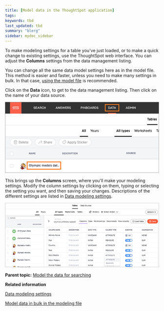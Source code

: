 ```yaml
---
title: [Model data in the ThoughtSpot application]
tags: 
keywords: tbd
last_updated: tbd
summary: "blerg"
sidebar: mydoc_sidebar
---
```

To make modeling settings for a table you've just loaded, or to make a quick change to existing settings, use the ThoughtSpot web interface. You can adjust the **Columns** settings from the data management listing.

You can change all the same data model settings here as in the model file. This method is easier and faster, unless you need to make many settings in bulk. In that case, [using the model file](edit_model_file.html#) is recommended.

Click on the **Data** icon, to get to the data management listing. Then click on the name of your data source.

 ![](../../images/data_management_select_data_source.png "Select a data source")

This brings up the **Columns** screen, where you'll make your modeling settings. Modify the column settings by clicking on them, typing or selecting the setting you want, and then saving your changes. Descriptions of the different settings are listed in [Data modeling settings](data_modeling_settings.html#).

 ![](../../images/modeling_columns_screen.png "Edit modeling settings in the Columns screen")

**Parent topic:** [Model the data for searching](../../admin/data_modeling/semantic_modeling.html)

**Related information**  


[Data modeling settings](data_modeling_settings.html#)

[Model data in bulk in the modeling file](edit_model_file.html#)

